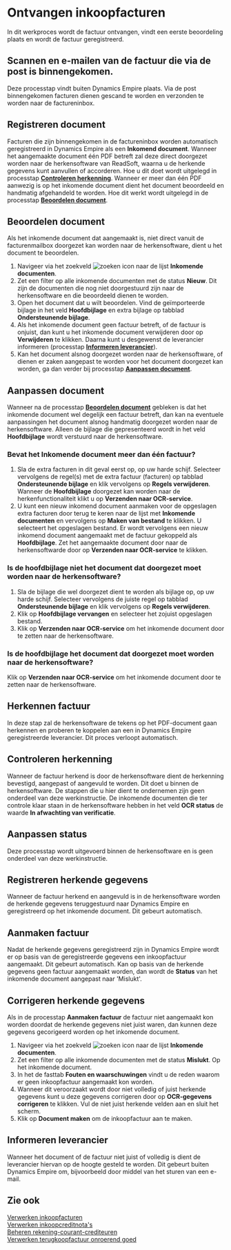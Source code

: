 # Ontvangen inkoopfacturen

In dit werkproces wordt de factuur ontvangen, vindt een eerste beoordeling plaats en wordt de factuur geregistreerd.

## Scannen en e-mailen van de factuur die via de post is binnengekomen.

Deze processtap vindt buiten Dynamics Empire plaats. Via de post binnengekomen facturen dienen gescand te worden en verzonden te worden naar de factureninbox. 

## Registreren document

Facturen die zijn binnengekomen in de factureninbox worden automatisch geregistreerd in Dynamics Empire als een **Inkomend document**. Wanneer het aangemaakte document één PDF betreft zal deze direct doorgezet worden naar de herkensoftware van ReadSoft, waarna u de herkende gegevens kunt aanvullen of accorderen. Hoe u dit doet wordt uitgelegd in processtap **[Controleren herkenning](#controleren-herkenning)**.
Wanneer er meer dan één PDF aanwezig is op het inkomende document dient het document beoordeeld en handmatig afgehandeld te worden. Hoe dit werkt wordt uitgelegd in de processtap **[Beoordelen document](#beoordelen-document)**. 

## Beoordelen document

Als het inkomende document dat aangemaakt is, niet direct vanuit de facturenmailbox doorgezet kan worden naar de herkensoftware, dient u het document te beoordelen. 

1. Navigeer via het zoekveld ![zoeken icon](/assets/images/zoeken.png "zoeken icon") naar de lijst **Inkomende documenten**.
2. Zet een filter op alle inkomende documenten met de status **Nieuw**. Dit zijn de documenten die nog niet doorgestuurd zijn naar de herkensoftware en die beoordeeld dienen te worden. 
3. Open het document dat u wilt beoordelen. Vind de geïmporteerde bijlage in het veld **Hoofdbijlage** en extra bijlage op tabblad **Ondersteunende bijlage**. 
4. Als het inkomende document geen factuur betreft, of de factuur is onjuist, dan kunt u het inkomende document verwijderen door op **Verwijderen** te klikken. Daarna kunt u desgewenst de leverancier informeren (processtap **[Informeren leverancier](#informeren-leverancier)**).
5. Kan het document alsnog doorgezet worden naar de herkensoftware, of dienen er zaken aangepast te worden voor het document doorgezet kan worden, ga dan verder bij processtap **[Aanpassen document](#aanpassen-document)**. 

## Aanpassen document

Wanneer na de processtap **[Beoordelen document](#beoordelen-document)** gebleken is dat het inkomende document wel degelijk een factuur betreft, dan kan na eventuele aanpassingen het document alsnog handmatig doorgezet worden naar de herkensoftware. Alleen de bijlage die gepresenteerd wordt in het veld **Hoofdbijlage** wordt verstuurd naar de herkensoftware. 

### Bevat het **Inkomende document** meer dan één factuur? 

1. Sla de extra facturen in dit geval eerst op, op uw harde schijf. Selecteer vervolgens de regel(s) met de extra factuur (facturen) op tabblad **Ondersteunende bijlage** en klik vervolgens op **Regels verwijderen**. Wanneer de **Hoofdbijlage** doorgezet kan worden naar de herkenfunctionaliteit klikt u op **Verzenden naar OCR-service**.
2. U kunt een nieuw inkomend document aanmaken voor de opgeslagen extra facturen door terug te keren naar de lijst met **Inkomende documenten** en vervolgens op **Maken van bestand** te klikken. U selecteert het opgeslagen bestand. Er wordt vervolgens een nieuw inkomend document aangemaakt met de factuur gekoppeld als **Hoofdbijlage**.  Zet het aangemaakte document door naar de herkensoftwarde door op **Verzenden naar OCR-service** te klikken. 

### Is de hoofdbijlage niet het document dat doorgezet moet worden naar de herkensoftware? 

1. Sla de bijlage die wel doorgezet dient te worden als bijlage op, op uw harde schijf. Selecteer vervolgens de juiste regel op tabblad **Ondersteunende bijlage** en klik vervolgens op **Regels verwijderen**.
2. Klik op **Hoofdbijlage vervangen** en selecteer het zojuist opgeslagen bestand. 
3. Klik op **Verzenden naar OCR-service** om het inkomende document door te zetten naar de herkensoftware. 

### Is de hoofdbijlage het document dat doorgezet moet worden naar de herkensoftware? 

Klik op **Verzenden naar OCR-service** om het inkomende document door te zetten naar de herkensoftware. 

## Herkennen factuur

In deze stap zal de herkensoftware de tekens op het PDF-document gaan herkennen en proberen te koppelen aan een in Dynamics Empire geregistreerde leverancier. Dit proces verloopt automatisch. 

## Controleren herkenning

Wanneer de factuur herkend is door de herkensoftware dient de herkenning bevestigd, aangepast of aangevuld te worden. Dit doet u binnen de herkensoftware. De stappen die u hier dient te ondernemen zijn geen onderdeel van deze werkinstructie. De inkomende documenten die ter controle klaar staan in de herkensoftware hebben in het veld **OCR status** de waarde **In afwachting van verificatie**. 

## Aanpassen status

Deze processtap wordt uitgevoerd binnen de herkensoftware en is geen onderdeel van deze werkinstructie.

## Registreren herkende gegevens

Wanneer de factuur herkend en aangevuld is in de herkensoftware worden de herkende gegevens teruggestuurd naar Dynamics Empire en geregistreerd op het inkomende document. Dit gebeurt automatisch. 

## Aanmaken factuur

Nadat de herkende gegevens geregistreerd zijn in Dynamics Empire wordt er op basis van de geregistreerde gegevens een inkoopfactuur aangemaakt. Dit gebeurt automatisch. Kan op basis van de herkende gegevens geen factuur aangemaakt worden, dan wordt de **Status** van het inkomende document aangepast naar 'Mislukt'. 

## Corrigeren herkende gegevens

Als in de processtap **Aanmaken factuur** de factuur niet aangemaakt kon worden doordat de herkende gegevens niet juist waren, dan kunnen deze gegevens gecorigeerd worden op het inkomende document. 

1. Navigeer via het zoekveld ![zoeken icon](/assets/images/zoeken.png "zoeken icon") naar de lijst **Inkomende documenten**.
2. Zet een filter op alle inkomende documenten met de status **Mislukt**. Op het inkomende document. 
3. In het de fasttab **Fouten en waarschuwingen** vindt u de reden waarom er geen inkoopfactuur aangemaakt kon worden. 
4. Wanneer dit veroorzaakt wordt door niet volledig of juist herkende gegevens kunt u deze gegevens corrigeren door op **OCR-gegevens corrigeren** te klikken. Vul de niet juist herkende velden aan en sluit het scherm. 
5. Klik op **Document maken** om de inkoopfactuur aan te maken. 

## Informeren leverancier

Wanneer het document of de factuur niet juist of volledig is dient de leverancier hiervan op de hoogte gesteld te worden. Dit gebeurt buiten Dynamics Empire om, bijvoorbeeld door middel van het sturen van een e-mail. 

## Zie ook

[Verwerken inkoopfacturen](../verwerken-inkoopfacturen/)  
[Verwerken inkoopcreditnota's](../verwerken-inkoopcreditnotas/)  
[Beheren rekening-courant-crediteuren](../beheren-rekening-courant-crediteuren/)  
[Verwerken terugkoopfactuur onroerend goed](../verwerken-terugkoopfactuur-onroerend-goed/)
